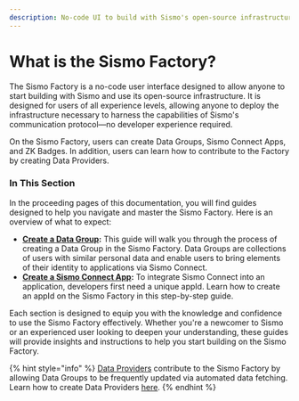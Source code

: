 ```yaml
---
description: No-code UI to build with Sismo's open-source infrastructure.
---
```


# What is the Sismo Factory?

The Sismo Factory is a no-code user interface designed to allow anyone to start building with Sismo and use its open-source infrastructure. It is designed for users of all experience levels, allowing anyone to deploy the infrastructure necessary to harness the capabilities of Sismo's communication protocol—no developer experience required.

On the Sismo Factory, users can create Data Groups, Sismo Connect Apps, and ZK Badges. In addition, users can learn how to contribute to the Factory by creating  Data Providers.

### In This Section

In the proceeding pages of this documentation, you will find guides designed to help you navigate and master the Sismo Factory. Here is an overview of what to expect:

* [**Create a Data Group**](create-your-group.md)**:** This guide will walk you through the process of creating a Data Group in the Sismo Factory. Data Groups are collections of users with similar personal data and enable users to bring elements of their identity to applications via Sismo Connect.&#x20;
* [**Create a Sismo Connect App**](create-a-sismo-connect-app.md)**:** To integrate Sismo Connect into an application, developers first need a unique appId. Learn how to create an appId on the Sismo Factory in this step-by-step guide.

Each section is designed to equip you with the knowledge and confidence to use the Sismo Factory effectively. Whether you're a newcomer to Sismo or an experienced user looking to deepen your understanding, these guides will provide insights and instructions to help you start building on the Sismo Factory.&#x20;

{% hint style="info" %}
[Data Providers](../knowledge-base/resources/sismo-hub/data-providers.md) contribute to the Sismo Factory by allowing Data Groups to be frequently updated via automated data fetching. Learn how to create Data Providers [here](../knowledge-base/resources/sismo-hub/sismo-hub/create-your-data-provider.md).&#x20;
{% endhint %}

